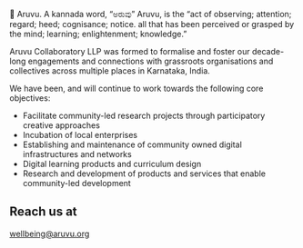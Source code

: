 💙 Aruvu. A kannada word, “ಅರುವು” Aruvu, is the “act of observing; attention; regard; heed; cognisance; notice. all that has been perceived or grasped by the mind; learning; enlightenment; knowledge.”

Aruvu Collaboratory LLP was formed to formalise and foster our decade-long engagements and connections with grassroots organisations and collectives across multiple places in Karnataka, India.

We have been, and will continue to work towards the following core objectives:

* Facilitate community-led research projects through participatory creative approaches
* Incubation of local enterprises
* Establishing and maintenance of community owned digital infrastructures and networks
* Digital learning products and curriculum design
* Research and development of products and services that enable community-led development

## Reach us at

wellbeing@aruvu.org
